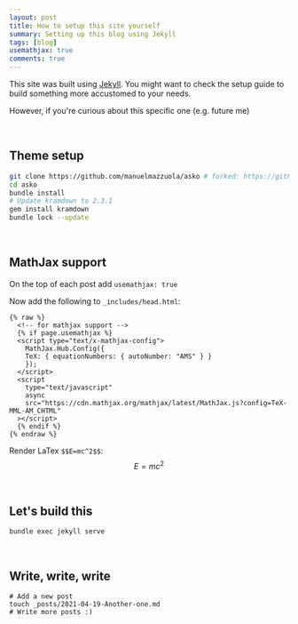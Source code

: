 ```yaml
---
layout: post
title: How to setup this site yourself
summary: Setting up this blog using Jekyll
tags: [blog]
usemathjax: true
comments: true
---
```


This site was built using [Jekyll](https://jekyllrb.com/docs/). You might want to check the setup guide to build something more accustomed to your needs.

However, if you're curious about this specific one (e.g. future me)

<br />

## Theme setup

```bash
git clone https://github.com/manuelmazzuola/asko # forked: https://github.com/panpan2/asko
cd asko
bundle install
# Update kramdown to 2.3.1
gem install kramdown
bundle lock --update
```

<br />

## MathJax support

On the top of each post add `usemathjax: true`

Now add the following to `_includes/head.html`:

```
{% raw %}
  <!-- for mathjax support -->
  {% if page.usemathjax %}
  <script type="text/x-mathjax-config">
    MathJax.Hub.Config({
    TeX: { equationNumbers: { autoNumber: "AMS" } }
    });
  </script>
  <script
    type="text/javascript"
    async
    src="https://cdn.mathjax.org/mathjax/latest/MathJax.js?config=TeX-MML-AM_CHTML"
  ></script>
  {% endif %}
{% endraw %}
```

Render LaTex `$$E=mc^2$$`: $$E=mc^2$$

<br />

## Let's build this

```
bundle exec jekyll serve
```

<br />

## Write, write, write

```
# Add a new post
touch _posts/2021-04-19-Another-one.md
# Write more posts :)
```

